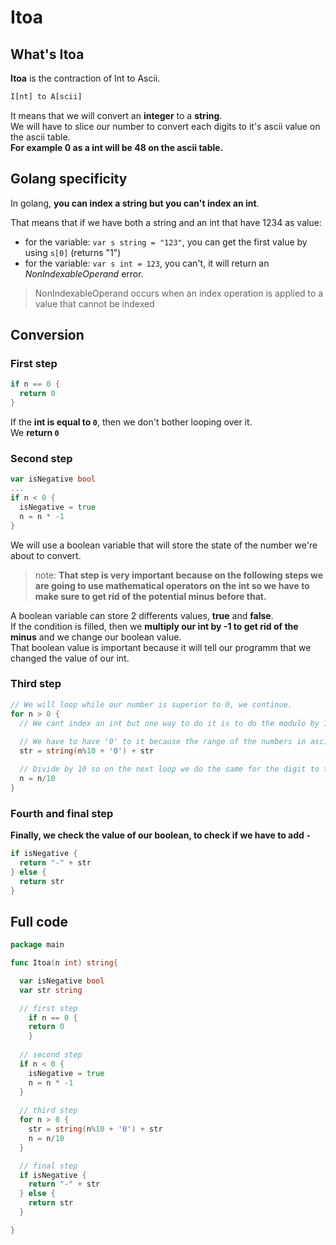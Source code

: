 # Itoa

## What's Itoa

**Itoa** is the contraction of Int to Ascii.  

```txt
I[nt] to A[scii]
```

It means that we will convert an **integer** to a **string**.  
We will have to slice our number to convert each digits to it's ascii value on the ascii table.  
**For example 0 as a int will be 48 on the ascii table.**  

## Golang specificity

In golang, **you can index a string but you can't index an int**.  

That means that if we have both a string and an int that have 1234 as value:  
- for the variable: `var s string = "123"`, you can get the first value by using `s[0]` (returns "1")
- for the variable: `var s int = 123`, you can't, it will return an *NonIndexableOperand* error.

> NonIndexableOperand occurs when an index operation is applied to a value that cannot be indexed

## Conversion

### First step

```go
if n == 0 {
  return 0
}
```

If the **int is equal to `0`**, then we don't bother looping over it.  
We **return `0`**  

### Second step

```go
var isNegative bool
...
if n < 0 {
  isNegative = true
  n = n * -1
}
```

We will use a boolean variable that will store the state of the number we're about to convert.  

> note: **That step is very important because on the following steps we are going to use mathematical operators on the int so we have to make sure to get rid of the potential minus before that.**  

A boolean variable can store 2 differents values, **true** and **false**.  
If the condition is filled, then we **multiply our int by -1 to get rid of the minus** and we change our boolean value.  
That boolean value is important because it will tell our programm that we changed the value of our int.  

### Third step

```go
// We will loop while our number is superior to 0, we continue.
for n > 0 {
  // We cant index an int but one way to do it is to do the modulo by 10 to get the digit to the right of our number.
  
  // We have to have '0' to it because the range of the numbers in ascii table is from 48 to 57.
  str = string(n%10 + '0') + str

  // Divide by 10 so on the next loop we do the same for the digit to the right of the one we just did
  n = n/10
}
```

### Fourth and final step

**Finally, we check the value of our boolean, to check if we have to add `-`**

```go
if isNegative {
  return "-" + str
} else {
  return str
}
```

## Full code

```go
package main

func Itoa(n int) string{

  var isNegative bool
  var str string

  // first step
    if n == 0 {
    return 0
    }
  
  // second step
  if n < 0 {
    isNegative = true
    n = n * -1
  }
  
  // third step
  for n > 0 {
    str = string(n%10 + '0') + str
    n = n/10
  }

  // final step
  if isNegative {
    return "-" + str
  } else {
    return str
  }

}
```

<!-- todo:
- handle special case for the minimum int `if n == -2147483648` value
- handle errors return (?)
-->
